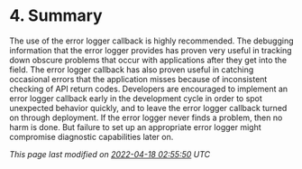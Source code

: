 # 4\. Summary


The use of the error logger callback is highly recommended.
The debugging information that the error logger provides has proven
very useful in tracking down obscure problems that occur with applications
after they get into the field. The error logger callback has also 
proven useful in catching occasional errors that the application
misses because of inconsistent checking of API return codes.
Developers are encouraged to implement an error logger callback early
in the development cycle in order to spot unexpected behavior quickly,
and to leave the error logger callback turned on through deployment.
If the error logger never finds a problem, then no harm is done. 
But failure to set up an appropriate error logger might compromise
diagnostic capabilities later on.


*This page last modified on [2022\-04\-18 02:55:50](https://sqlite.org/docsrc/honeypot) UTC* 


